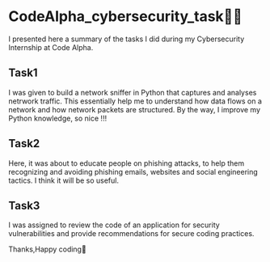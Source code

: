 # CodeAlpha_cybersecurity_task👩‍💻
I presented here a summary of the tasks I did during my Cybersecurity Internship at Code Alpha.

## Task1
I was given to build a network sniffer in Python that captures and analyses netrwork traffic. This essentially help me to understand how data flows on a network and how network packets are structured. By the way, I improve my Python knowledge, so nice !!!

## Task2
Here, it was about to educate people on phishing attacks, to help them recognizing and avoiding phishing emails, websites and social engineering tactics. I think it will be so useful.

## Task3
I was assigned to review the code of an application for security vulnerabilities and provide recommendations for secure coding practices.


Thanks,Happy coding🗿
